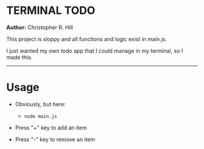 # TERMINAL TODO

**Author:** Christopher R. Hill

This project is sloppy and all functions and logic exist in main.js. 

I just wanted my own todo app that I could manage in my terminal, so I made this. 

----

# Usage 

* Obviously, but here: 

    * ```node main.js```

* Press "+" key to add an item 
* Press "-" key to remove an item


